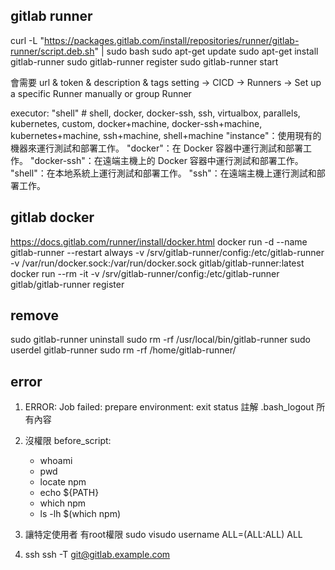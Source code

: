 ## gitlab runner
curl -L "https://packages.gitlab.com/install/repositories/runner/gitlab-runner/script.deb.sh" | sudo bash
sudo apt-get update
sudo apt-get install gitlab-runner
sudo gitlab-runner register
sudo gitlab-runner start

會需要 url & token & description & tags
setting -> CICD -> Runners -> Set up a specific Runner manually or group Runner 

executor: "shell" # shell, docker, docker-ssh, ssh, virtualbox, parallels, kubernetes, custom, docker+machine, docker-ssh+machine, kubernetes+machine, ssh+machine, shell+machine
"instance"：使用現有的機器來運行測試和部署工作。
"docker"：在 Docker 容器中運行測試和部署工作。
"docker-ssh"：在遠端主機上的 Docker 容器中運行測試和部署工作。
"shell"：在本地系統上運行測試和部署工作。
"ssh"：在遠端主機上運行測試和部署工作。

## gitlab docker
https://docs.gitlab.com/runner/install/docker.html
docker run -d --name gitlab-runner --restart always   -v /srv/gitlab-runner/config:/etc/gitlab-runner   -v /var/run/docker.sock:/var/run/docker.sock   gitlab/gitlab-runner:latest
docker run --rm -it -v /srv/gitlab-runner/config:/etc/gitlab-runner gitlab/gitlab-runner register

## remove
sudo gitlab-runner uninstall
sudo rm -rf /usr/local/bin/gitlab-runner
sudo userdel gitlab-runner
sudo rm -rf /home/gitlab-runner/


## error
1. ERROR: Job failed: prepare environment: exit status
註解 .bash_logout 所有內容

2. 沒權限
before_script:
    - whoami
    - pwd
    - locate npm
    - echo ${PATH}
    - which npm
    - ls -lh $(which npm)

3. 讓特定使用者 有root權限
sudo visudo 
username ALL=(ALL:ALL) ALL

4. ssh
ssh -T git@gitlab.example.com